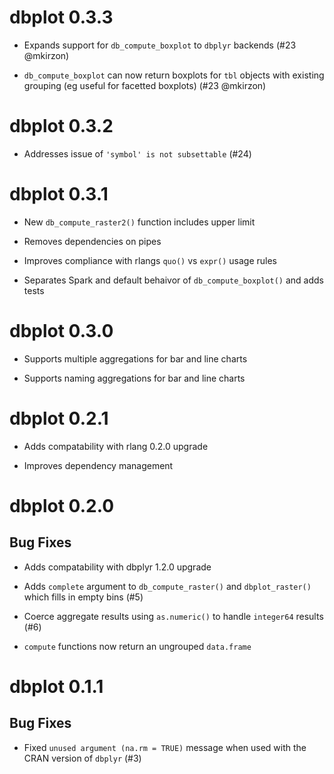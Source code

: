# dbplot 0.3.3

-  Expands support for `db_compute_boxplot` to `dbplyr` backends (#23 @mkirzon)

- `db_compute_boxplot` can now return boxplots for `tbl` objects with existing grouping (eg useful for facetted boxplots) (#23 @mkirzon)

# dbplot 0.3.2

- Addresses issue of `'symbol' is not subsettable` (#24)

# dbplot 0.3.1

- New `db_compute_raster2()` function includes upper limit

- Removes dependencies on pipes

- Improves compliance with rlangs `quo()` vs `expr()` usage rules

- Separates Spark and default behaivor of `db_compute_boxplot()` and adds tests

# dbplot 0.3.0

- Supports multiple aggregations for bar and line charts

- Supports naming aggregations for bar and line charts

# dbplot 0.2.1

- Adds compatability with rlang 0.2.0 upgrade

- Improves dependency management

# dbplot 0.2.0

## Bug Fixes

- Adds compatability with dbplyr 1.2.0 upgrade

- Adds `complete` argument to `db_compute_raster()` and `dbplot_raster()` which fills in empty bins (#5)

- Coerce aggregate results using `as.numeric()` to handle `integer64` results (#6)

- `compute` functions now return an ungrouped `data.frame`

# dbplot 0.1.1

## Bug Fixes

- Fixed `unused argument (na.rm = TRUE)` message when used with the CRAN version of `dbplyr` (#3)
